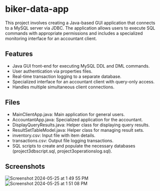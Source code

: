 # biker-data-app
This project involves creating a Java-based GUI application that connects to a MySQL server via JDBC. The application allows users to execute SQL commands with appropriate permissions and includes a specialized monitoring interface for an accountant client.

## Features
- Java GUI front-end for executing MySQL DDL and DML commands.
- User authentication via properties files.
- Real-time transaction logging to a separate database.
- Specialized interface for an accountant client with query-only access.
- Handles multiple simultaneous client connections.

## Files
- MainClientApp.java: Main application for general users.
- AccountantApp.java: Specialized application for the accountant.
- DisplayQueryResults.java: Helper class for displaying query results.
- ResultSetTableModel.java: Helper class for managing result sets.
- inventory.csv: Input file with item details.
- transactions.csv: Output file logging transactions.
- SQL scripts to create and populate the necessary databases (project3dbscript.sql, project3operationslog.sql).

## Screenshots
![Screenshot 2024-05-25 at 1 49 55 PM](https://github.com/ChristopherJacques/biker-data-app/assets/66994170/d89675de-3de5-41a9-aeab-6384ef385342)
![Screenshot 2024-05-25 at 1 51 08 PM](https://github.com/ChristopherJacques/biker-data-app/assets/66994170/237d63a9-fa4d-4873-837f-f813d25b9e6c)
